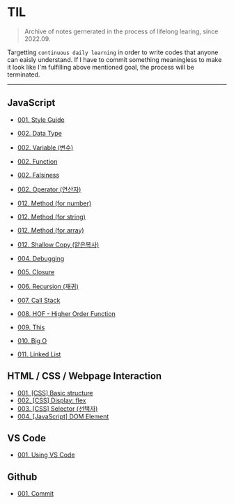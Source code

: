 # TIL

> Archive of notes gernerated in the process of lifelong learing, since 2022.09.

Targetting `continuous daily learning` in order to write codes that anyone can eaisly understand.
If I have to commit something meaningless to make it look like I'm fulfilling above mentioned goal, the process will be terminated.

---

## JavaScript

* [001. Style Guide](https://github.com/j25nkh/TIL/blob/master/JavaScript/Style_guide.md)

* [002. Data Type](https://github.com/j25nkh/TIL/blob/master/JavaScript/Data_type.md)
* [002. Variable (변수)](https://github.com/j25nkh/TIL/blob/master/JavaScript/Variable.md)
* [002. Function](https://github.com/j25nkh/TIL/blob/master/JavaScript/Function.md)
* [002. Falsiness](https://github.com/j25nkh/TIL/blob/master/JavaScript/Falsiness.md)
* [002. Operator (연산자)](https://github.com/j25nkh/TIL/blob/master/JavaScript/Operator.md)

* [012. Method (for number)](https://github.com/j25nkh/TIL/blob/master/JavaScript/Method_number.md)
* [012. Method (for string)](https://github.com/j25nkh/TIL/blob/master/JavaScript/Method_string.md)
* [012. Method (for array)](https://github.com/j25nkh/TIL/blob/master/JavaScript/Method_array.md)
* [012. Shallow Copy (얕은복사)](https://github.com/j25nkh/TIL/blob/master/JavaScript/Shallow_copy.md)

* [004. Debugging](https://github.com/j25nkh/TIL/blob/master/JavaScript/Debugging.md)

* [005. Closure](https://github.com/j25nkh/TIL/blob/master/JavaScript/Closure.md)
* [006. Recursion (재귀)](https://github.com/j25nkh/TIL/blob/master/JavaScript/Recursion.md)
* [007. Call Stack](https://github.com/j25nkh/TIL/blob/master/JavaScript/Call_stack.md)
* [008. HOF - Higher Order Function](https://github.com/j25nkh/TIL/blob/master/JavaScript/HOF.md)
* [009. This](https://github.com/j25nkh/TIL/blob/master/JavaScript/This.md)
* [010. Big O](https://github.com/j25nkh/TIL/blob/master/JavaScript/Big_O.md)
* [011. Linked List](https://github.com/j25nkh/TIL/blob/master/JavaScript/Linked_list.md)


## HTML / CSS / Webpage Interaction
* [001. [CSS] Basic structure](https://github.com/j25nkh/TIL/blob/master/CSS/Basic_structure.md)
* [002. [CSS] Display: flex](https://github.com/j25nkh/TIL/blob/master/CSS/Display_flex.md)
* [003. [CSS] Selector (선택자)](https://github.com/j25nkh/TIL/blob/master/CSS/Selector.md)
* [004. [JavaScript] DOM Element](https://github.com/j25nkh/TIL/blob/master/Webpage_interaction/DOM_element.md)

## VS Code
* [001. Using VS Code](https://github.com/j25nkh/TIL/blob/master/VS_Code/using_VSCode.md)

## Github
* [001. Commit](https://github.com/j25nkh/TIL/blob/master/Github/commit.md)

